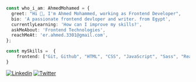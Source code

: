 
```typescript

const who_i_am: AhmedMohamed = {
  greet: "Hi 👋, I'm Ahmed Mohammed, working as Frontend Developer",
  bio: 'A passionate frontend devloper and writer. from Egypt',
  currentlyLearning: 'How can I improve my skills?',
  askMeAbout: 'Frontend Technologies',
  reachMeAt: 'er.ahmed.3301@gmail.com',
};

const mySkills =  {
    frontend: ["Git, Github", "HTML", "CSS", "JavaScript", "Sass", "React",  ]
}
```
[![Linkedin](https://img.shields.io/badge/LinkedIn-0077B5?style=flat&logo=linkedin&logoColor=white)](https://www.linkedin.com/in/ahmedmohmd/)
[![Twitter](https://img.shields.io/badge/Twitter-1DA1F2?style=flat&logo=twitter&logoColor=white)](https://twitter.com/a7m3D_000)


